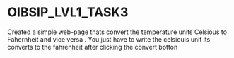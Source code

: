 # OIBSIP_LVL1_TASK3
 Created a simple web-page thats convert the temperature units Celsious to Fahernheit and vice versa . 
 You just have to write the celsiouis unit its converts to the fahrenheit after clicking the convert botton
